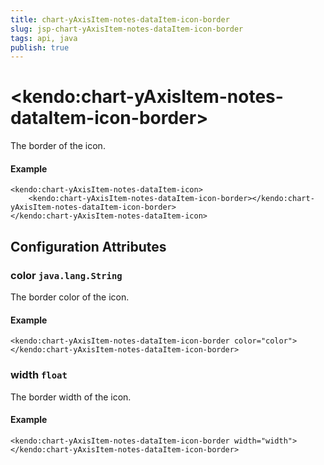 ```yaml
---
title: chart-yAxisItem-notes-dataItem-icon-border
slug: jsp-chart-yAxisItem-notes-dataItem-icon-border
tags: api, java
publish: true
---
```


# \<kendo:chart-yAxisItem-notes-dataItem-icon-border\>

The border of the icon.

#### Example
    <kendo:chart-yAxisItem-notes-dataItem-icon>
        <kendo:chart-yAxisItem-notes-dataItem-icon-border></kendo:chart-yAxisItem-notes-dataItem-icon-border>
    </kendo:chart-yAxisItem-notes-dataItem-icon>

## Configuration Attributes

### color `java.lang.String`

The border color of the icon.

#### Example
    <kendo:chart-yAxisItem-notes-dataItem-icon-border color="color">
    </kendo:chart-yAxisItem-notes-dataItem-icon-border>

### width `float`

The border width of the icon.

#### Example
    <kendo:chart-yAxisItem-notes-dataItem-icon-border width="width">
    </kendo:chart-yAxisItem-notes-dataItem-icon-border>

